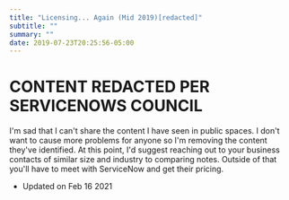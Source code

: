 ```yaml
---
title: "Licensing... Again (Mid 2019)[redacted]"
subtitle: ""
summary: ""
date: 2019-07-23T20:25:56-05:00
---
```


# CONTENT REDACTED PER SERVICENOWS COUNCIL

I'm sad that I can't share the content I have seen in public spaces.  I don't want to cause more problems for anyone so I'm removing the content they've identified.  At this point, I'd suggest reaching out to your business contacts of similar size and industry to comparing notes.  Outside of that you'll have to meet with ServiceNow and get their pricing.

- Updated on Feb 16 2021